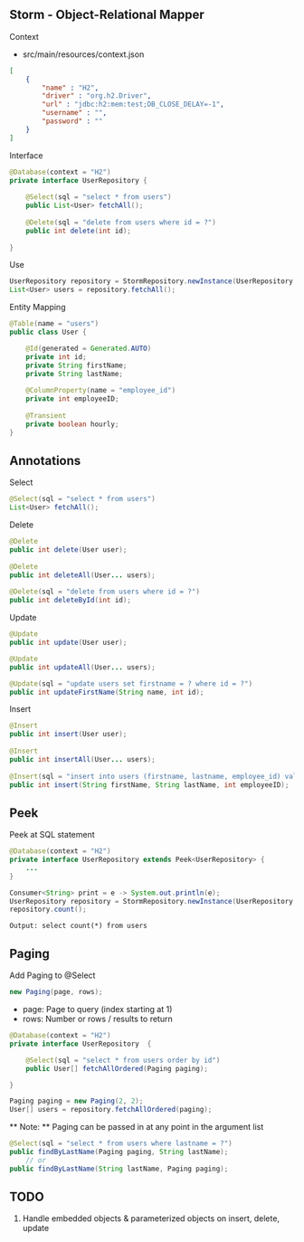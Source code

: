 ## Storm - Object-Relational Mapper ##

Context

- src/main/resources/context.json

```json
[
    {
        "name" : "H2",
        "driver" : "org.h2.Driver",
        "url" : "jdbc:h2:mem:test;DB_CLOSE_DELAY=-1",
        "username" : "",
        "password" : ""
    }
]
```

Interface

```java
@Database(context = "H2")
private interface UserRepository {
        
    @Select(sql = "select * from users")
    public List<User> fetchAll();
        
    @Delete(sql = "delete from users where id = ?")
    public int delete(int id);
        
}
```

Use

```java
UserRepository repository = StormRepository.newInstance(UserRepository.class);
List<User> users = repository.fetchAll();
```

Entity Mapping

```java
@Table(name = "users")
public class User {

    @Id(generated = Generated.AUTO)
    private int id;
    private String firstName;
    private String lastName;
    
    @ColumnProperty(name = "employee_id")
    private int employeeID;
    
    @Transient
    private boolean hourly;
}
```

## Annotations ##

Select

```java
@Select(sql = "select * from users")
List<User> fetchAll();
```

Delete

```java
@Delete
public int delete(User user);
        
@Delete
public int deleteAll(User... users);
        
@Delete(sql = "delete from users where id = ?")
public int deleteById(int id);
```

Update

```java
@Update
public int update(User user);

@Update
public int updateAll(User... users);

@Update(sql = "update users set firstname = ? where id = ?")
public int updateFirstName(String name, int id);
```

Insert

```java
@Insert
public int insert(User user);
        
@Insert
public int insertAll(User... users);
        
@Insert(sql = "insert into users (firstname, lastname, employee_id) values (?, ?, ?)")
public int insert(String firstName, String lastName, int employeeID);
```

## Peek ##

Peek at SQL statement

```java
@Database(context = "H2")
private interface UserRepository extends Peek<UserRepository> {
    ...
}

Consumer<String> print = e -> System.out.println(e);
UserRepository repository = StormRepository.newInstance(UserRepository.class).peek(print);
repository.count();
```

```
Output: select count(*) from users
```

## Paging ##

Add Paging to @Select

```java
new Paging(page, rows);
```

- page: Page to query (index starting at 1)
- rows: Number or rows / results to return

```java
@Database(context = "H2")
private interface UserRepository  {

    @Select(sql = "select * from users order by id")
    public User[] fetchAllOrdered(Paging paging);

}

Paging paging = new Paging(2, 2);
User[] users = repository.fetchAllOrdered(paging);

```

** Note: ** Paging can be passed in at any point in the argument list

```java
@Select(sql = "select * from users where lastname = ?")
public findByLastName(Paging paging, String lastName);
    // or
public findByLastName(String lastName, Paging paging);

```

## TODO ##

1. Handle embedded objects & parameterized objects on insert, delete, update
